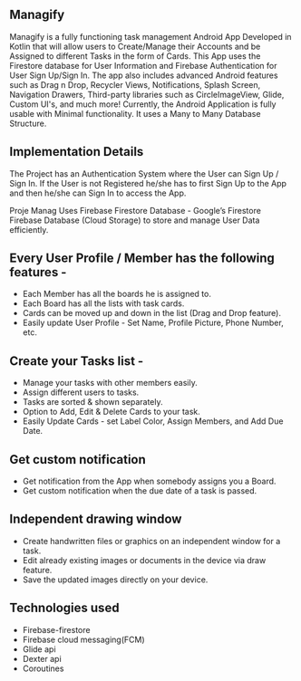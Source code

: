 ## Managify
Managify is a fully functioning task management Android App Developed in Kotlin that will allow users to Create/Manage their Accounts and be Assigned to different Tasks in the form of Cards. This App uses the Firestore database for User Information and Firebase Authentication for User Sign Up/Sign In. The app also includes advanced Android features such as Drag n Drop, Recycler Views, Notifications, Splash Screen, Navigation Drawers, Third-party libraries such as CircleImageView, Glide, Custom UI's, and much more! Currently, the Android Application is fully usable with Minimal functionality. It uses a Many to Many Database Structure.
## Implementation Details
The Project has an Authentication System where the User can Sign Up / Sign In. If the User is not Registered he/she has to first Sign Up to the App and then he/she can Sign In to access the App.

Proje Manag Uses Firebase Firestore Database - Google’s Firestore Firebase Database (Cloud Storage) to store and manage User Data efficiently.
## Every User Profile / Member has the following features -
* Each Member has all the boards he is assigned to.
* Each Board has all the lists with task cards.
* Cards can be moved up and down in the list (Drag and Drop feature).
* Easily update User Profile - Set Name, Profile Picture, Phone Number, etc.
## Create your Tasks list -
* Manage your tasks with other members easily.
* Assign different users to tasks.
* Tasks are sorted & shown separately.
* Option to Add, Edit & Delete Cards to your task.
* Easily Update Cards - set Label Color, Assign Members, and Add Due Date.
## Get custom notification
* Get notification from the App when somebody assigns you a Board.
* Get custom notification when the due date of a task is passed.
## Independent drawing window
* Create handwritten files or graphics on an independent window for a task.
* Edit already existing images or documents in the device via draw feature.
* Save the updated images directly on your device.
## Technologies used
* Firebase-firestore
* Firebase cloud messaging(FCM)
* Glide api
* Dexter api
* Coroutines

